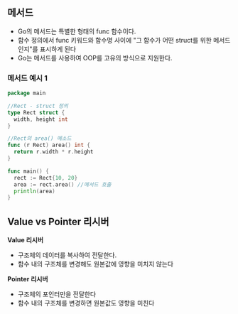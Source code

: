 ## 메서드

- Go의 메서드는 특별한 형태의 func 함수이다.
- 함수 정의에서 func 키워드와 함수명 사이에 "그 함수가 어떤 struct를 위한 메서드인지"를 표시하게 된다
- Go는 메서드를 사용하여 OOP를 고유의 방식으로 지원한다.



### 메서드 예시 1

```go
package main

//Rect - struct 정의
type Rect struct {
  width, height int
}

//Rect의 area() 메소드
func (r Rect) area() int {
  return r.width * r.height   
}

func main() {
  rect := Rect{10, 20}
  area := rect.area() //메서드 호출
  println(area)
}
```



## Value vs Pointer 리시버

**Value 리시버**

- 구조체의 데이터를 복사하여 전달한다.
- 함수 내의 구조체를 변경해도 원본값에 영향을 미치지 않는다

**Pointer 리시버**

- 구조체의 포인터만을 전달한다
- 함수 내의 구조체를 변경하면 원본값도 영향을 미친다